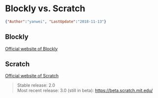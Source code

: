 # Blockly vs. Scratch

<link rel="stylesheet" type="text/css" href="https://yanwei.github.io/auto-number-title.css" />

```json
{"Author":"yanwei", "LastUpdate":"2018-11-13"}
```

## Blockly

[Official website of Blockly](https://developers.google.com/blockly/)

## Scratch

[Official website of Scratch](https://scratch.mit.edu/)

> Stable release: 2.0<br>
> Most recent release: 3.0 (still in beta): <https://beta.scratch.mit.edu/>
